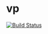 vp
==

[![Build Status](https://travis-ci.org/ian-stainer/vp.svg?branch=master)](https://travis-ci.org/ian-stainer/vp)

